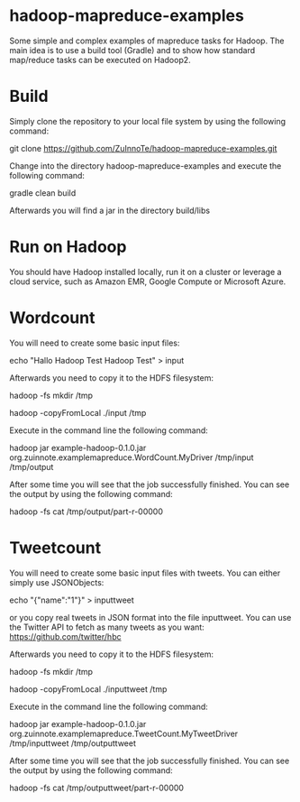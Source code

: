 hadoop-mapreduce-examples
=========================

Some simple and complex examples of mapreduce tasks for Hadoop. The main idea is to use a build tool (Gradle) and to show how standard map/reduce tasks can be executed on Hadoop2.

Build
=========================

Simply clone the repository to your local file system by using the following command:

git clone https://github.com/ZuInnoTe/hadoop-mapreduce-examples.git

Change into the directory hadoop-mapreduce-examples and execute the following command:

gradle clean build

Afterwards you will find a jar in the directory build/libs

Run on Hadoop
=========================


You should have Hadoop installed locally, run it on a cluster or leverage a cloud service, such as Amazon EMR, Google Compute or Microsoft Azure.


Wordcount
=========
You will need to create some basic input files:

echo "Hallo Hadoop Test Hadoop Test" > input

Afterwards you need to copy it to the HDFS filesystem:

hadoop -fs mkdir /tmp

hadoop -copyFromLocal ./input /tmp

Execute in the command line the following command:

hadoop jar example-hadoop-0.1.0.jar org.zuinnote.examplemapreduce.WordCount.MyDriver /tmp/input /tmp/output

After some time you will see that the job successfully finished. You can see the output by using the following command:

hadoop -fs cat /tmp/output/part-r-00000

Tweetcount
=========
You will need to create some basic input files with tweets. You can either simply use JSONObjects:

echo "{\"name\":\"1\"}" > inputtweet

or you copy real tweets in JSON format into the file inputtweet. You can use the Twitter API to fetch as many tweets as you want: https://github.com/twitter/hbc

Afterwards you need to copy it to the HDFS filesystem:

hadoop -fs mkdir /tmp

hadoop -copyFromLocal ./inputtweet /tmp

Execute in the command line the following command:

hadoop jar example-hadoop-0.1.0.jar org.zuinnote.examplemapreduce.TweetCount.MyTweetDriver /tmp/inputtweet /tmp/outputtweet

After some time you will see that the job successfully finished. You can see the output by using the following command:

hadoop -fs cat /tmp/outputtweet/part-r-00000
